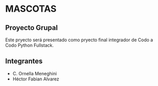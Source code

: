 # MASCOTAS
## Proyecto Grupal
Este pryecto será presentado como pryecto final integrador de Codo a Codo Python Fullstack.
## Integrantes
- C. Ornella Meneghini
- Héctor Fabian Alvarez
